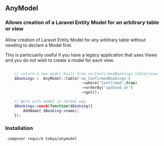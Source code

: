 ## AnyModel

### Allows creation of a Laravel Entity Model for an arbitrary table or view

Allow creation of Laravel Entity Model for any arbitrary table without needing to declare a Model first.

This is particuarily useful if you have a legacy application 
that uses Views and you do not wish to create a model for each view.

````php

    // return a new model built from vw_ConfirmedBookings table/view
    $Bookings =  AnyModel::table('vw_ConfirmedBookings')
                                  ->where('Confirmed',true)                                  
                                  ->orderBy('updated_at')
                                  ->get();

    // Work with model in normal way
    $Bookings->each(function($Booking){
        AddName( $Booking->name);
    });
````

### Installation

````
 composer require tobya/anymodel
````
